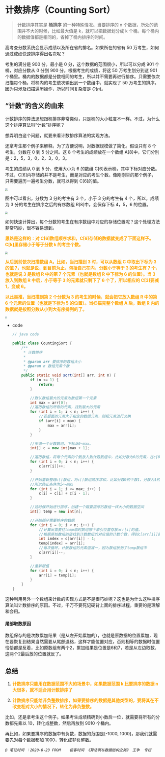 # 计数排序（Counting Sort）

> 计数排序其实是 **桶排序** 的一种特殊情况。当要排序的 n 个数据，所处的范围并不大的时候，比如最大值是 k，就可以把数据划分成 k 个桶。每个桶内的数据值都是相同的，省掉了桶内排序的时间。

高考查分数系统会显示成绩以及所在省的排名。如果所在的省有 50 万考生，如何通过成绩快速排序得出名次呢？

考生的满分是 900 分，最小是 0 分，这个数据的范围很小，所以可以分成 901 个桶，对应分数从 0 分到 900 分。根据考生的成绩，将这 50 万考生划分到这 901 个桶里。桶内的数据都是分数相同的考生，所以并不需要再进行排序。只需要依次扫描每个桶，将桶内的考生依次输出到一个数组中，就实现了 50 万考生的排序。因为只涉及扫描遍历操作，所以时间复杂度是 $O(n)$。

## “计数”的含义的由来

计数排序的算法思想跟桶排序非常类似，只是桶的大小粒度不一样。不过，为什么这个排序算法叫“计数”排序呢？

想弄明白这个问题，就要来看计数排序算法的实现方法。

还拿考生那个例子来解释。为了方便说明，对数据规模做了简化。假设只有 8 个考生，分数在 0 到 5 分之间。这 8 个考生的成绩放在一个数组 A[8]中，它们分别是：2，5，3，0，2，3，0，3。

考生的成绩从 0 到 5 分，使用大小为 6 的数组 C[6]表示桶，其中下标对应分数。不过，C[6]内存储的并不是考生，而是对应的考生个数。像刚刚举的那个例子，只需要遍历一遍考生分数，就可以得到 C[6]的值。

<img src="E:/Document/GitHub/Algorithm/Resources/27.jpg" style="zoom:50%;" />

图中可以看出，分数为 3 分的考生有 3 个，小于 3 分的考生有 4 个，所以，成绩为 3 分的考生在排序之后的有序数组 R[8]中，会保存下标 4，5，6 的位置。

<img src="E:/Document/GitHub/Algorithm/Resources/28.jpg" style="zoom:50%;" />

如何快速计算出，每个分数的考生在有序数组中对应的存储位置呢？这个处理方法非常巧妙，很不容易想到。

**<font color="orange">思路是这样的：对 C[6]数组顺序求和，C[6]存储的数据就变成了下面这样子。C[k]里存储小于等于分数 k 的考生个数。</font>**

<img src="E:/Document/GitHub/Algorithm/Resources/29.jpg" style="zoom:50%;" />

**<font color="orange">从后到前依次扫描数组 A。比如，当扫描到 3 时，可以从数组 C 中取出下标为 3 的值 7，也就是说，到目前为止，包括自己在内，分数小于等于 3 的考生有 7 个，也就是说 3 是数组 R 中的第 7 个元素（也就是数组 R 中下标为 6 的位置）。当 3 放入到数组 R 中后，小于等于 3 的元素就只剩下了 6 个了，所以相应的 C[3]要减 1，变成 6。</font>**

**<font color="orange">以此类推，当扫描到第 2 个分数为 3 的考生的时候，就会把它放入数组 R 中的第 6 个元素的位置（也就是下标为 5 的位置）。当扫描完整个数组 A 后，数组 R 内的数据就是按照分数从小到大有序排列的了。</font>**

<img src="E:/Document/GitHub/Algorithm/Resources/30.jpg" style="zoom:40%;" />

- code

  ```java
  // java code
  
  public class CountingSort {
      /**
       * 计数排序
       *
       * @param arr 要排序的数组大小
       * @param n 数组元素个数
       */
      public static void sort(int[] arr, int n) {
          if (n <= 1) {
              return;
          }
  
          //默认数组最大的元素为数组第一个元素
          int max = arr[0];
          //遍历数组的所有的元素，找到最大的元素
          for (int i = 1; i < n; i++) {
              //若后面的元素大于指定的数组元素，则把元素进行交换
              if (arr[i] > max) {
                  max = arr[i];
              }
          }
  
          //申请一个计数数组，下标从0~max。
          int[] c = new int[max + 1];
  
          //遍历数组，将每个元素的个数放入到计数数组中，比如分数为0的元素，在c[0]就累加1，依次类推
          for (int i = 0; i < n; i++) {
              c[arr[i]]++;
          }
  
          //开始重新整理c[]数组，将c[]数组顺序求和，比如分数0的个数1，分数为1的个数为3。那么重新整理后，分数<=0的为1，分数<=1人数诶1+3=4个，因为包含了<=0的个数，依次类推
          //所以终止条件为i<=max
          for (int i = 1; i <= max; i++) {
              c[i] = c[i] + c[i - 1];
          }
  
          //这时候开始进行排序，创建一个跟要排序的数组一样大小的数据空间
          int[] temp = new int[n];
  
          //开始循环需要排序的数据
          for (int i = 0; i < n; i++) {
              //计算出需要往temp临时数组哪个索引位置存放arr[i]的值。
              //根据原始数组的值找到计数数组的对应值的计数个数，得到c[arr[i]]的值，也就是temp数组从0开始，所以需要减一
              int index = c[arr[i]] - 1;
              temp[index] = arr[i];
              //每次循环，计数数组的元素值减一，因为数组放到了temp数组中
              c[arr[i]]--;
          }
  
          //重新赋值
          for (int i = 0; i < n; i++) {
              arr[i] = temp[i];
          }
      }
  }
  ```

  

这种利用另外一个数组来计数的实现方式是不是很巧妙呢？这也是为什么这种排序算法叫计数排序的原因。不过，千万不要死记硬背上面的排序过程，重要的是理解和会用。

#### 尾部取数原因

数组保存的是次数累加结果（是从左开始累加的），也就是原数据的位置累加，现在要恢复到结果当然需要从尾部退格，这样才能位置对应，否则相等的数据时位置恰恰都是反着，比如原数组有两个2，累加结果是位置是6和7，若是从左边取数，这两个2最后放的位置就反了。

## 总结

1. **<font color="orange">计数排序只能用在数据范围不大的场景中，如果数据范围 k 比要排序的数据 n 大很多，就不适合用计数排序了</font>**

2. **<font color="orange">计数排序只能给非负整数排序，如果要排序的数据是其他类型的，要将其在不改变相对大小的情况下，转化为非负整数。</font>**

比如，还是拿考生这个例子。如果考生成绩精确到小数后一位，就需要将所有的分数都先乘以 10，转化成整数，然后再放到 9010 个桶内。

再比如，如果要排序的数据中有负数，数据的范围是[-1000, 1000]，那我们就需要先对每个数据都加 1000，转化成非负整数。

*`@ 笔记时间 ：2020-8-23	FROM	极客时间 《算法啊与数据结构之美》 王争  专栏`* 
